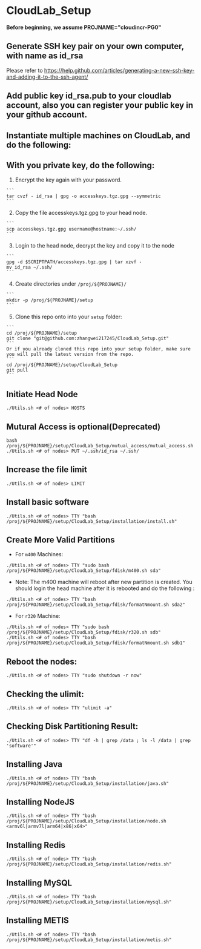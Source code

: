# CloudLab_Setup

**Before beginning, we assume PROJNAME="cloudincr-PG0"**

## Generate SSH key pair on your own computer, with name as id_rsa

Please refer to https://help.github.com/articles/generating-a-new-ssh-key-and-adding-it-to-the-ssh-agent/

## Add public key id_rsa.pub to your cloudlab account, also you can register your public key in your github account.

## Instantiate multiple machines on CloudLab, and do the following:

## With you private key, do the following:
  1. Encrypt the key again with your password.
    
    ```
    tar cvzf - id_rsa | gpg -o accesskeys.tgz.gpg --symmetric
    ```
  2. Copy the file accesskeys.tgz.gpg to your head node.
    
    ```
    scp accesskeys.tgz.gpg username@hostname:~/.ssh/
    ```
  3. Login to the head node, decrypt the key and copy it to the node
    
    ```
    gpg -d $SCRIPTPATH/accesskeys.tgz.gpg | tar xzvf -
    mv id_rsa ~/.ssh/
    ```
  4. Create directories under `/proj/${PROJNAME}/`
    
    ```
    mkdir -p /proj/${PROJNAME}/setup
    ```
  5. Clone this repo onto into your `setup` folder:
    
    ```
    cd /proj/${PROJNAME}/setup
    git clone "git@github.com:zhangwei217245/CloudLab_Setup.git" 
    ```
    Or if you already cloned this repo into your setup folder, make sure you will pull the latest version from the repo.
    ```
    cd /proj/${PROJNAME}/setup/CloudLab_Setup
    git pull
    ```

## Initiate Head Node

```
./Utils.sh <# of nodes> HOSTS
```

## Mutural Access is optional(Deprecated)

```
bash /proj/${PROJNAME}/setup/CloudLab_Setup/mutual_access/mutual_access.sh
./Utils.sh <# of nodes> PUT ~/.ssh/id_rsa ~/.ssh/
```
## Increase the file limit

```
./Utils.sh <# of nodes> LIMIT
```

## Install basic software

```
./Utils.sh <# of nodes> TTY "bash /proj/${PROJNAME}/setup/CloudLab_Setup/installation/install.sh"
```

## Create More Valid Partitions

* For `m400` Machines:
```
./Utils.sh <# of nodes> TTY "sudo bash /proj/${PROJNAME}/setup/CloudLab_Setup/fdisk/m400.sh sda"
```

   * Note: The m400 machine will reboot after new partition is created. You should login the head machine after it is rebooted and do the following :
```
./Utils.sh <# of nodes> TTY "bash /proj/${PROJNAME}/setup/CloudLab_Setup/fdisk/formatNmount.sh sda2"
```

* For `r320` Machine:
```
./Utils.sh <# of nodes> TTY "sudo bash /proj/${PROJNAME}/setup/CloudLab_Setup/fdisk/r320.sh sdb"
./Utils.sh <# of nodes> TTY "bash /proj/${PROJNAME}/setup/CloudLab_Setup/fdisk/formatNmount.sh sdb1"
```

## Reboot the nodes:
```
./Utils.sh <# of nodes> TTY "sudo shutdown -r now"
```

## Checking the ulimit:
```
./Utils.sh <# of nodes> TTY "ulimit -a"
```

## Checking Disk Partitioning Result:
```
./Utils.sh <# of nodes> TTY "df -h | grep /data ; ls -l /data | grep 'software'"
```

## Installing Java
```
./Utils.sh <# of nodes> TTY "bash /proj/${PROJNAME}/setup/CloudLab_Setup/installation/java.sh"
```

## Installing NodeJS
```
./Utils.sh <# of nodes> TTY "bash /proj/${PROJNAME}/setup/CloudLab_Setup/installation/node.sh <armv6l|armv7l|arm64|x86|x64>"
```

## Installing Redis
```
./Utils.sh <# of nodes> TTY "bash /proj/${PROJNAME}/setup/CloudLab_Setup/installation/redis.sh"
```

## Installing MySQL
```
./Utils.sh <# of nodes> TTY "bash /proj/${PROJNAME}/setup/CloudLab_Setup/installation/mysql.sh"
```

## Installing METIS
```
./Utils.sh <# of nodes> TTY "bash /proj/${PROJNAME}/setup/CloudLab_Setup/installation/metis.sh"
```
